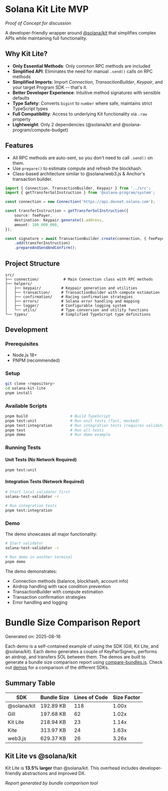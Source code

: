 # Solana Kit Lite MVP

_Proof of Concept for discussion_

A developer-friendly wrapper around [@solana/kit](https://github.com/anza-xyz/kit) that simplifies complex APIs while maintaining full functionality.

## Why Kit Lite?

- **Only Essential Methods**: Only common RPC methods are included
- **Simplified API**: Eliminates the need for manual `.send()` calls on RPC methods
- **Simplified Imports**: Import _Connection_, _TransactionBuilder_, _Keypair_, and your target Program SDK -- that's it.
- **Better Developer Experience**: Intuitive method signatures with sensible defaults
- **Type Safety**: Converts `bigint` to `number` where safe, maintains strict TypeScript types
- **Full Compatibility**: Access to underlying Kit functionality via `.raw` property
- **Lightweight**: Only 2 dependencies (@solana/kit and @solana-program/compute-budget)

## Features

- All RPC methods are auto-sent, so you don't need to call `.send()` on them.
- Use `prepare()` to estimate compute and refresh the blockhash.
- Class-based architecture similar to @solana/web3.js & Anchor's transaction builder.

```ts
import { Connection, TransactionBuilder, Keypair } from '../src';
import { getTransferSolInstruction } from '@solana-program/system';

const connection = new Connection('https://api.devnet.solana.com');

const transferInstruction = getTransferSolInstruction({
    source: feePayer,
    destination: Keypair.generate().address,
    amount: 100_000_000,
});

const signature = await TransactionBuilder.create(connection, { feePayer })
    .add(transferInstruction)
    .prepareAndSendAndConfirm();
```

## Project Structure

```
src/
├── connection/           # Main Connection class with RPC methods
├── helpers/
│   ├── keypair/         # Keypair generation and utilities
│   ├── transaction/     # TransactionBuilder with compute estimation
│   ├── confirmation/    # Racing confirmation strategies
│   ├── errors/          # Solana error handling and mapping
│   ├── logger/          # Configurable logging system
│   └── utils/           # Type conversion and utility functions
└── types/               # Simplified TypeScript type definitions
```

## Development

### Prerequisites

- Node.js 18+
- PNPM (recommended)

### Setup

```bash
git clone <repository>
cd solana-kit-lite
pnpm install
```

### Available Scripts

```bash
pnpm build                   # Build TypeScript
pnpm test:unit               # Run unit tests (fast, mocked)
pnpm test:integration        # Run integration tests (requires validator)
pnpm test                    # Run all tests
pnpm demo                    # Run demo example
```

### Running Tests

#### Unit Tests (No Network Required)

```bash
pnpm test:unit
```

#### Integration Tests (Network Required)

```bash
# Start local validator first
solana-test-validator -r

# Run integration tests
pnpm test:integration
```

### Demo

The demo showcases all major functionality:

```bash
# Start validator
solana-test-validator -r

# Run demo in another terminal
pnpm demo
```

The demo demonstrates:

- Connection methods (balance, blockhash, account info)
- Airdrop handling with race condition prevention
- TransactionBuilder with compute estimation
- Transaction confirmation strategies
- Error handling and logging

# Bundle Size Comparison Report

Generated on: 2025-08-16

Each demo is a self-contained example of using the SDK (Gill, Kit Lite, and @solana/kit). Each demo generates a couple of KeyPairSigners, performs an airdrop, and transfers SOL between them. The demos are built to generate a bundle size comparison report using [compare-bundles.js](./demos/compare-bundles.js).
Check out [demos](./demos) for a comparison of the different SDKs. 
## Summary Table

| SDK | Bundle Size | Lines of Code | Size Factor |
|-----|-------------|---------------|-------------|
| @solana/kit | 192.89 KB | 118 | 1.00x |
| Gill | 197.68 KB | 62 | 1.02x |
| Kit Lite | 218.94 KB | 23 | 1.14x |
| Kite | 313.97 KB | 24 | 1.63x |
| web3.js | 629.37 KB | 26 | 3.26x |

## Kit Lite vs @solana/kit

Kit Lite is **13.5% larger** than @solana/kit. This overhead includes developer-friendly abstractions and improved DX.

*Report generated by bundle comparison tool*